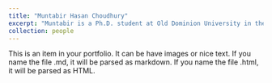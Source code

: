 ```yaml
---
title: "Muntabir Hasan Choudhury"
excerpt: "Muntabir is a Ph.D. student at Old Dominion University in the Department of Computer Science under the supervision of Dr. Jian Wu<br/><img src='/images/MuntabirChoudhury.png' alt="muntabir" width="196px" height="196px">"
collection: people
---
```


This is an item in your portfolio. It can be have images or nice text. If you name the file .md, it will be parsed as markdown. If you name the file .html, it will be parsed as HTML.
